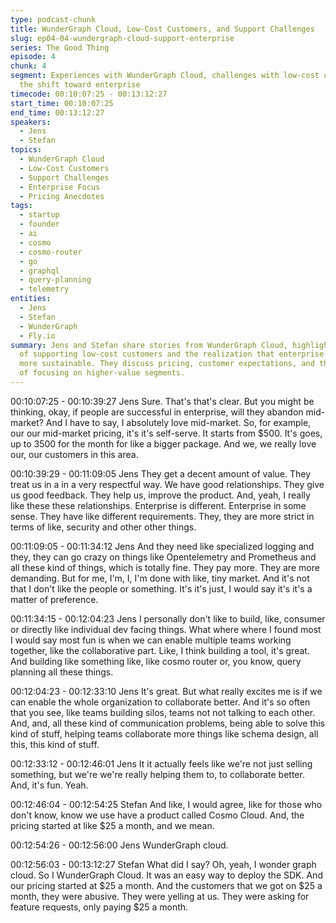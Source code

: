 ```yaml
---
type: podcast-chunk
title: WunderGraph Cloud, Low-Cost Customers, and Support Challenges
slug: ep04-04-wundergraph-cloud-support-enterprise
series: The Good Thing
episode: 4
chunk: 4
segment: Experiences with WunderGraph Cloud, challenges with low-cost customers, and
  the shift toward enterprise
timecode: 00:10:07:25 - 00:13:12:27
start_time: 00:10:07:25
end_time: 00:13:12:27
speakers:
  - Jens
  - Stefan
topics:
  - WunderGraph Cloud
  - Low-Cost Customers
  - Support Challenges
  - Enterprise Focus
  - Pricing Anecdotes
tags:
  - startup
  - founder
  - ai
  - cosmo
  - cosmo-router
  - go
  - graphql
  - query-planning
  - telemetry
entities:
  - Jens
  - Stefan
  - WunderGraph
  - Fly.io
summary: Jens and Stefan share stories from WunderGraph Cloud, highlighting the difficulties
  of supporting low-cost customers and the realization that enterprise customers are
  more sustainable. They discuss pricing, customer expectations, and the importance
  of focusing on higher-value segments.
---
```


00:10:07:25 - 00:10:39:27
Jens
Sure. That's that's clear. But you might be thinking, okay, if people are successful in enterprise,
will they abandon mid-market? And I have to say, I absolutely love mid-market. So, for example,
our our mid-market pricing, it's it's self-serve. It starts from $500. It's goes, up to 3500 for the
month for like a bigger package. And we, we really love our, our customers in this area.

00:10:39:29 - 00:11:09:05
Jens
They get a decent amount of value. They treat us in a in a very respectful way. We have good
relationships. They give us good feedback. They help us, improve the product. And, yeah, I
really like these these relationships. Enterprise is different. Enterprise in some sense. They have
like different requirements. They, they are more strict in terms of like, security and other other
things.

00:11:09:05 - 00:11:34:12
Jens
And they need like specialized logging and they, they can go crazy on things like Opentelemetry
and Prometheus and all these kind of things, which is totally fine. They pay more. They are
more demanding. But for me, I'm, I, I'm done with like, tiny market. And it's not that I don't like
the people or something. It's it's just, I would say it's it's a matter of preference.

00:11:34:15 - 00:12:04:23
Jens
I personally don't like to build, like, consumer or directly like individual dev facing things. What
where where I found most I would say most fun is when we can enable multiple teams working
together, like the collaborative part. Like, I think building a tool, it's great. And building like
something like, like cosmo router or, you know, query planning all these things.

00:12:04:23 - 00:12:33:10
Jens
It's great. But what really excites me is if we can enable the whole organization to collaborate
better. And it's so often that you see, like teams building silos, teams not not talking to each
other. And, and, all these kind of communication problems, being able to solve this kind of stuff,
helping teams collaborate more things like schema design, all this, this kind of stuff.

00:12:33:12 - 00:12:46:01
Jens
It it actually feels like we're not just selling something, but we're we're really helping them to, to
collaborate better. And, it's fun. Yeah.

00:12:46:04 - 00:12:54:25
Stefan
And like, I would agree, like for those who don't know, know we use have a product called
Cosmo Cloud. And, the pricing started at like $25 a month, and we mean.

00:12:54:26 - 00:12:56:00
Jens
WunderGraph cloud.

00:12:56:03 - 00:13:12:27
Stefan
What did I say? Oh, yeah, I wonder graph cloud. So I WunderGraph Cloud. It was an easy way
to deploy the SDK. And our pricing started at $25 a month. And the customers that we got on
$25 a month, they were abusive. They were yelling at us. They were asking for feature requests,
only paying $25 a month.